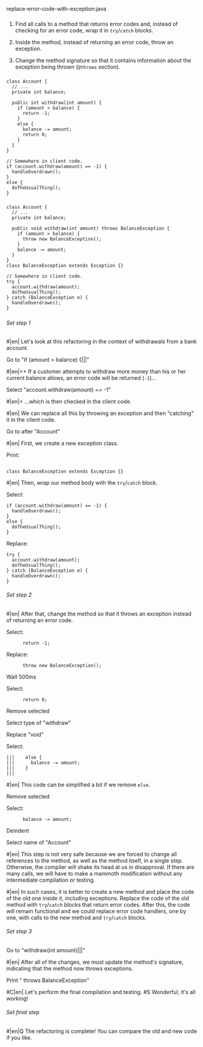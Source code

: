 replace-error-code-with-exception:java

###

1. Find all calls to a method that returns error codes and, instead of checking for an error code, wrap it in `try`/`catch` blocks.

2. Inside the method, instead of returning an error code, throw an exception.

3. Change the method signature so that it contains information about the exception being thrown (`@throws` section).



###

```
class Account {
  // ...
  private int balance;

  public int withdraw(int amount) {
    if (amount > balance) {
      return -1;
    }
    else {
      balance -= amount;
      return 0;
    }
  }
}

// Somewhere in client code.
if (account.withdraw(amount) == -1) {
  handleOverdrawn();
}
else {
  doTheUsualThing();
}
```

###

```
class Account {
  // ...
  private int balance;

  public void withdraw(int amount) throws BalanceException {
    if (amount > balance) {
      throw new BalanceException();
    }
    balance -= amount;
  }
}
class BalanceException extends Exception {}

// Somewhere in client code.
try {
  account.withdraw(amount);
  doTheUsualThing();
} catch (BalanceException e) {
  handleOverdrawn();
}
```

###

###### Set step 1


#|en| Let's look at this refactoring in the context of withdrawals from a bank account.

Go to "if (amount > balance) {|||"


#|en|<+ If a customer attempts to withdraw more money than his or her current balance allows, an error code will be returned (`-1`)…


Select "account.withdraw(amount) == -1"


#|en|= …which is then checked in the client code.


#|en| We can replace all this by throwing an exception and then "catching" it in the client code.

Go to after "Account"


#|en| First, we create a new exception class.

Print:
```

class BalanceException extends Exception {}
```


#|en| Then, wrap our method body with the `try`/`catch` block.

Select:
```
if (account.withdraw(amount) == -1) {
  handleOverdrawn();
}
else {
  doTheUsualThing();
}
```

Replace:
```
try {
  account.withdraw(amount);
  doTheUsualThing();
} catch (BalanceException e) {
  handleOverdrawn();
}
```

###### Set step 2


#|en| After that, change the method so that it throws an exception instead of returning an error code.

Select:
```
      return -1;
```

Replace:
```
      throw new BalanceException();
```

Wait 500ms

Select:
```
      return 0;

```

Remove selected

Select type of "withdraw"

Replace "void"

Select:
```
|||    else {
|||      balance -= amount;
|||    }
|||
```


#|en| This code can be simplified a bit if we remove `else`.

Remove selected

Select:
```
      balance -= amount;
```

Deindent

Select name of "Account"


#|en| This step is not very safe because we are forced to change all references to the method, as well as the method itself, in a single step. Otherwise, the compiler will shake its head at us in disapproval. If there are many calls, we will have to make a mammoth modification without any intermediate compilation or testing.


#|en| In such cases, it is better to create a new method and place the code of the old one inside it, including exceptions. Replace the code of the old method with `try`/`catch` blocks that return error codes. After this, the code will remain functional and we could replace error code handlers, one by one, with calls to the new method and `try`/`catch` blocks.

###### Set step 3

Go to "withdraw(int amount)|||"


#|en| After all of the changes, we must update the method's signature, indicating that the method now throws exceptions.

Print " throws BalanceException"


#C|en| Let's perform the final compilation and testing.
#S Wonderful, it's all working!


###### Set final step


#|en|Q The refactoring is complete! You can compare the old and new code if you like.
